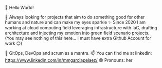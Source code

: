 👋 Hello World! 

🌱 Always looking for projects that aim to do something good for other humans and nature and can make my eyes sparkle ✨ Since 2020 I am working at cloud computing field leveraging infrastructure with IaC,
drafting architecture and injecting my emotion into green field scenario projects. (You may see nothing of this here... I must have extra Github Account for work :wink:)

🙏 GitOps, DevOps and scrum as a mantra.
📫 You can find me at linkedin: https://www.linkedin.com/in/mmgarciapelaez/
😄 Pronouns: her

<!---
mgpelaez/mgpelaez is a ✨ special ✨ repository because its `README.md` (this file) appears on your GitHub profile.
You can click the Preview link to take a look at your changes.
--->
